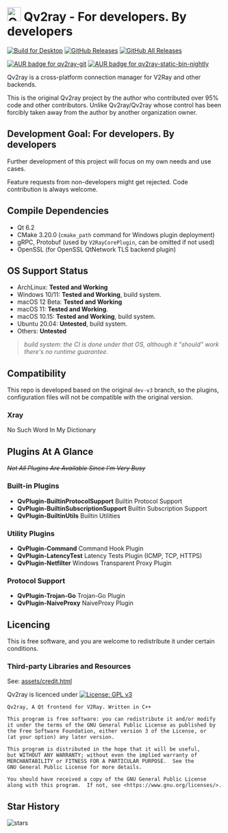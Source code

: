 # <img width="32" src="assets/icons/qv2ray.png" alt="Qv2ray"/> Qv2ray - For developers. By developers

[![Build for Desktop](https://github.com/Shadowsocks-NET/Qv2ray/actions/workflows/build.yml/badge.svg)](https://github.com/Shadowsocks-NET/Qv2ray/actions/workflows/build.yml)
[![GitHub Releases](https://img.shields.io/github/downloads/Shadowsocks-NET/Qv2ray/latest/total?style=flat-square&logo=github)](https://github.com/Shadowsocks-NET/Qv2ray/releases)
[![GitHub All Releases](https://img.shields.io/github/downloads/Shadowsocks-NET/Qv2ray/total?label=downloads-total&logo=github&style=flat-square)](https://github.com/Shadowsocks-NET/Qv2ray/releases)

[![AUR badge for qv2ray-git](https://img.shields.io/aur/version/qv2ray-git?label=qv2ray-git)](https://aur.archlinux.org/packages/qv2ray-git/)
[![AUR badge for qv2ray-static-bin-nightly](https://img.shields.io/aur/version/qv2ray-static-bin-nightly?label=qv2ray-static-bin-nightly)](https://aur.archlinux.org/packages/qv2ray-static-bin-nightly/)

Qv2ray is a cross-platform connection manager for V2Ray and other backends.

This is the original Qv2ray project by the author who contributed over 95% code and other contributors.
Unlike Qv2ray/Qv2ray whose control has been forcibly taken away from the author by another organization owner.

## Development Goal: For developers. By developers

Further development of this project will focus on my own needs and use cases.

Feature requests from non-developers might get rejected. Code contribution is always welcome.

## Compile Dependencies

- Qt 6.2
- CMake 3.20.0 (`cmake_path` command for Windows plugin deployment)
- gRPC, Protobuf (used by `V2RayCorePlugin`, can be omitted if not used)
- OpenSSL (for OpenSSL QtNetwork TLS backend plugin)

## OS Support Status

- ArchLinux: **Tested and Working**
- Windows 10/11: **Tested and Working**, build system.
- macOS 12 Beta: **Tested and Working**
- macOS 11: **Tested and Working**.
- macOS 10.15: **Tested and Working**, build system.
- Ubuntu 20.04: **Untested**, build system.
- Others: **Untested**

> _build system: the CI is done under that OS, although it "should" work there's no runtime guarantee._

## Compatibility

This repo is developed based on the original `dev-v3` branch, so the plugins, configuration
files will not be compatible with the original version.

### Xray

No Such Word In My Dictionary

## Plugins At A Glance

~~_Not All Plugins Are Available Since I'm Very Busy_~~

### Built-in Plugins

- **QvPlugin-BuiltinProtocolSupport** Builtin Protocol Support
- **QvPlugin-BuiltinSubscriptionSupport** Builtin Subscription Support
- **QvPlugin-BuiltinUtils** Builtin Utilities

### Utility Plugins

- **QvPlugin-Command** Command Hook Plugin
- **QvPlugin-LatencyTest** Latency Tests Plugin (ICMP, TCP, HTTPS)
- **QvPlugin-Netfilter** Windows Transparent Proxy Plugin

### Protocol Support

- **QvPlugin-Trojan-Go** Trojan-Go Plugin
- **QvPlugin-NaiveProxy** NaiveProxy Plugin

## Licencing

This is free software, and you are welcome to redistribute it under certain conditions.

### Third-party Libraries and Resources

See: [assets/credit.html](assets/credit.html)

Qv2ray is licenced under [![License: GPL v3](https://img.shields.io/badge/License-GPL%20v3-blue.svg)](https://www.gnu.org/licenses/gpl-3.0)

```
Qv2ray, A Qt frontend for V2Ray. Written in C++

This program is free software: you can redistribute it and/or modify
it under the terms of the GNU General Public License as published by
the Free Software Foundation, either version 3 of the License, or
(at your option) any later version.

This program is distributed in the hope that it will be useful,
but WITHOUT ANY WARRANTY; without even the implied warranty of
MERCHANTABILITY or FITNESS FOR A PARTICULAR PURPOSE.  See the
GNU General Public License for more details.

You should have received a copy of the GNU General Public License
along with this program.  If not, see <https://www.gnu.org/licenses/>.
```

## Star History

![stars](https://starchart.cc/Shadowsocks-NET/Qv2ray.svg)
